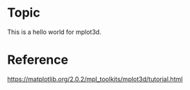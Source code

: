 # Topic
This is a hello world for mplot3d.

# Reference
https://matplotlib.org/2.0.2/mpl_toolkits/mplot3d/tutorial.html